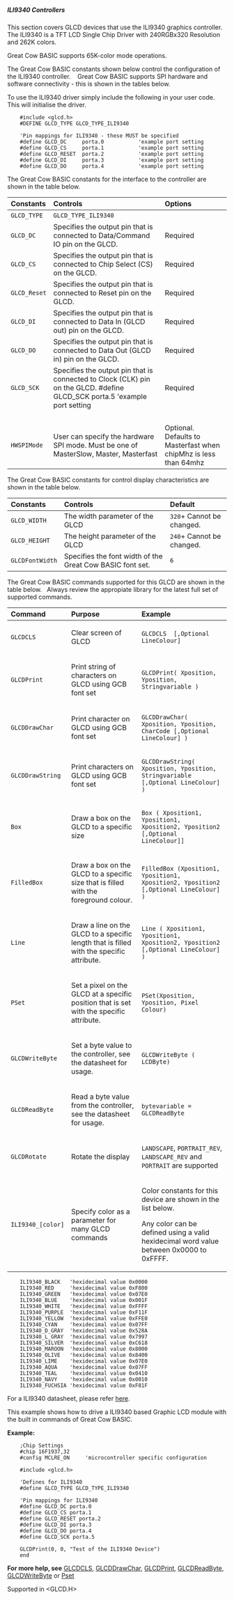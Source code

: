 <div class="section">

<div class="titlepage">

<div>

<div>

##### <span id="ili9340_controllers"></span>ILI9340 Controllers

</div>

</div>

</div>

This section covers GLCD devices that use the ILI9340 graphics
controller. The ILI9340 is a TFT LCD Single Chip Driver with 240RGBx320
Resolution and 262K colors.

Great Cow BASIC supports 65K-color mode operations.

The Great Cow BASIC constants shown below control the configuration of
the ILI9340 controller.    Great Cow BASIC supports SPI hardware and
software connectivity - this is shown in the tables below.

To use the ILI9340 driver simply include the following in your user
code. This will initialise the driver.

``` screen
    #include <glcd.h>
    #DEFINE GLCD_TYPE GLCD_TYPE_ILI9340

    'Pin mappings for ILI9340 - these MUST be specified
    #define GLCD_DC     porta.0           'example port setting
    #define GLCD_CS     porta.1           'example port setting
    #define GLCD_RESET  porta.2           'example port setting
    #define GLCD_DI     porta.3           'example port setting
    #define GLCD_DO     porta.4           'example port setting
```

The Great Cow BASIC constants for the interface to the controller are
shown in the table below.

<div class="informaltable">

| Constants    | Controls                                                                                                                    | Options                                                          |
|:-------------|:----------------------------------------------------------------------------------------------------------------------------|:-----------------------------------------------------------------|
| `GLCD_TYPE`  | `GLCD_TYPE_ILI9340`                                                                                                         |                                                                  |
| `GLCD_DC`    | Specifies the output pin that is connected to Data/Command IO pin on the GLCD.                                              | Required                                                         |
| `GLCD_CS`    | Specifies the output pin that is connected to Chip Select (CS) on the GLCD.                                                 | Required                                                         |
| `GLCD_Reset` | Specifies the output pin that is connected to Reset pin on the GLCD.                                                        | Required                                                         |
| `GLCD_DI`    | Specifies the output pin that is connected to Data In (GLCD out) pin on the GLCD.                                           | Required                                                         |
| `GLCD_DO`    | Specifies the output pin that is connected to Data Out (GLCD in) pin on the GLCD.                                           | Required                                                         |
| `GLCD_SCK`   | Specifies the output pin that is connected to Clock (CLK) pin on the GLCD. \#define GLCD\_SCK porta.5 'example port setting | Required                                                         |
|              |                                                                                                                             |                                                                  |
| `HWSPIMode`  | User can specify the hardware SPI mode. Must be one of MasterSlow, Master, Masterfast                                       | Optional. Defaults to Masterfast when chipMhz is less than 64mhz |

</div>

The Great Cow BASIC constants for control display characteristics are
shown in the table below.

<div class="informaltable">

| Constants       | Controls                                                  | Default                   |
|:----------------|:----------------------------------------------------------|:--------------------------|
| `GLCD_WIDTH`    | The width parameter of the GLCD                           | `320`+ Cannot be changed. |
| `GLCD_HEIGHT`   | The height parameter of the GLCD                          | `240`+ Cannot be changed. |
| `GLCDFontWidth` | Specifies the font width of the Great Cow BASIC font set. | `6`                       |

</div>

The Great Cow BASIC commands supported for this GLCD are shown in the
table below.   Always review the appropiate library for the latest full
set of supported commands.

<div class="informaltable">

<table data-border="1">
<thead>
<tr class="header">
<th style="text-align: left;">Command</th>
<th style="text-align: left;">Purpose</th>
<th style="text-align: left;">Example</th>
</tr>
</thead>
<tbody>
<tr class="odd">
<td style="text-align: left;"><p><code class="literal">GLCDCLS</code></p></td>
<td style="text-align: left;"><p>Clear screen of GLCD</p></td>
<td style="text-align: left;"><p><code class="literal">GLCDCLS  [,Optional LineColour]</code></p></td>
</tr>
<tr class="even">
<td style="text-align: left;"><p><code class="literal">GLCDPrint</code></p></td>
<td style="text-align: left;"><p>Print string of characters on GLCD using GCB font set</p></td>
<td style="text-align: left;"><p><code class="literal">GLCDPrint( Xposition, Yposition, Stringvariable )</code></p></td>
</tr>
<tr class="odd">
<td style="text-align: left;"><p><code class="literal">GLCDDrawChar</code></p></td>
<td style="text-align: left;"><p>Print character on GLCD using GCB font set</p></td>
<td style="text-align: left;"><p><code class="literal">GLCDDrawChar( Xposition, Yposition, CharCode [,Optional LineColour] )</code></p></td>
</tr>
<tr class="even">
<td style="text-align: left;"><p><code class="literal">GLCDDrawString</code></p></td>
<td style="text-align: left;"><p>Print characters on GLCD using GCB font set</p></td>
<td style="text-align: left;"><p><code class="literal">GLCDDrawString( Xposition, Yposition, Stringvariable [,Optional LineColour] )</code></p></td>
</tr>
<tr class="odd">
<td style="text-align: left;"><p><code class="literal">Box</code></p></td>
<td style="text-align: left;"><p>Draw a box on the GLCD to a specific size</p></td>
<td style="text-align: left;"><p><code class="literal">Box ( Xposition1, Yposition1, Xposition2, Yposition2 [,Optional LineColour]]</code></p></td>
</tr>
<tr class="even">
<td style="text-align: left;"><p><code class="literal">FilledBox</code></p></td>
<td style="text-align: left;"><p>Draw a box on the GLCD to a specific size that is filled with the foreground colour.</p></td>
<td style="text-align: left;"><p><code class="literal">FilledBox (Xposition1, Yposition1, Xposition2, Yposition2 [,Optional LineColour] )</code></p></td>
</tr>
<tr class="odd">
<td style="text-align: left;"><p><code class="literal">Line</code></p></td>
<td style="text-align: left;"><p>Draw a line on the GLCD to a specific length that is filled with the specific attribute.</p></td>
<td style="text-align: left;"><p><code class="literal">Line ( Xposition1, Yposition1, Xposition2, Yposition2 [,Optional LineColour] )</code></p></td>
</tr>
<tr class="even">
<td style="text-align: left;"><p><code class="literal">PSet</code></p></td>
<td style="text-align: left;"><p>Set a pixel on the GLCD at a specific position that is set with the specific attribute.</p></td>
<td style="text-align: left;"><p><code class="literal">PSet(Xposition, Yposition, Pixel Colour)</code></p></td>
</tr>
<tr class="odd">
<td style="text-align: left;"><p><code class="literal">GLCDWriteByte</code></p></td>
<td style="text-align: left;"><p>Set a byte value to the controller, see the datasheet for usage.</p></td>
<td style="text-align: left;"><p><code class="literal">GLCDWriteByte ( LCDByte)</code></p></td>
</tr>
<tr class="even">
<td style="text-align: left;"><p><code class="literal">GLCDReadByte</code></p></td>
<td style="text-align: left;"><p>Read a byte value from the controller, see the datasheet for usage.</p></td>
<td style="text-align: left;"><p><code class="literal">bytevariable = GLCDReadByte</code></p></td>
</tr>
<tr class="odd">
<td style="text-align: left;"><p><code class="literal">GLCDRotate</code></p></td>
<td style="text-align: left;"><p>Rotate the display</p></td>
<td style="text-align: left;"><p><code class="literal">LANDSCAPE</code>, <code class="literal">PORTRAIT_REV</code>, <code class="literal">LANDSCAPE_REV</code> and <code class="literal">PORTRAIT</code> are supported</p></td>
</tr>
<tr class="even">
<td style="text-align: left;"><p><code class="literal">ILI9340_[color]</code></p></td>
<td style="text-align: left;"><p>Specify color as a parameter for many GLCD commands</p></td>
<td style="text-align: left;"><p>Color constants for this device are shown in the list below.<br />
</p>
<p>Any color can be defined using a valid hexidecimal word value between 0x0000 to 0xFFFF.</p></td>
</tr>
</tbody>
</table>

</div>

``` screen
    ILI9340_BLACK   'hexidecimal value 0x0000
    ILI9340_RED     'hexidecimal value 0xF800
    ILI9340_GREEN   'hexidecimal value 0x07E0
    ILI9340_BLUE    'hexidecimal value 0x001F
    ILI9340_WHITE   'hexidecimal value 0xFFFF
    ILI9340_PURPLE  'hexidecimal value 0xF11F
    ILI9340_YELLOW  'hexidecimal value 0xFFE0
    ILI9340_CYAN    'hexidecimal value 0x07FF
    ILI9340_D_GRAY  'hexidecimal value 0x528A
    ILI9340_L_GRAY  'hexidecimal value 0x7997
    ILI9340_SILVER  'hexidecimal value 0xC618
    ILI9340_MAROON  'hexidecimal value 0x8000
    ILI9340_OLIVE   'hexidecimal value 0x8400
    ILI9340_LIME    'hexidecimal value 0x07E0
    ILI9340_AQUA    'hexidecimal value 0x07FF
    ILI9340_TEAL    'hexidecimal value 0x0410
    ILI9340_NAVY    'hexidecimal value 0x0010
    ILI9340_FUCHSIA 'hexidecimal value 0xF81F
```

For a ILI9340 datasheet, please refer
<a href="http://gcbasic.sourceforge.net/library/DISPLAY/ILI9340.pdf" class="link">here</a>.

This example shows how to drive a ILI9340 based Graphic LCD module with
the built in commands of Great Cow BASIC.

<span class="strong">**Example:**</span>

``` screen
    ;Chip Settings
    #chip 16F1937,32
    #config MCLRE_ON     'microcontroller specific configuration

    #include <glcd.h>

    'Defines for ILI9340
    #define GLCD_TYPE GLCD_TYPE_ILI9340

    'Pin mappings for ILI9340
    #define GLCD_DC porta.0
    #define GLCD_CS porta.1
    #define GLCD_RESET porta.2
    #define GLCD_DI porta.3
    #define GLCD_DO porta.4
    #define GLCD_SCK porta.5

    GLCDPrint(0, 0, "Test of the ILI9340 Device")
    end
```

<span class="strong">**For more help, see**</span>
<a href="glcdcls" class="link" title="GLCDCLS">GLCDCLS</a>,
<a href="glcddrawchar" class="link" title="GLCDDrawChar">GLCDDrawChar</a>,
<a href="glcdprint" class="link" title="GLCDPrint">GLCDPrint</a>,
<a href="glcdreadbyte" class="link" title="GLCDReadByte">GLCDReadByte</a>,
<a href="glcdwritebyte" class="link" title="GLCDWriteByte">GLCDWriteByte</a>
or <a href="pset" class="link" title="Pset">Pset</a>

Supported in &lt;GLCD.H&gt;

</div>
